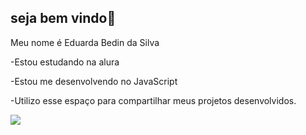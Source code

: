 ## seja bem vindo💙

Meu nome é Eduarda Bedin da Silva

-Estou estudando na alura

-Estou me desenvolvendo no JavaScript

-Utilizo esse espaço para compartilhar meus projetos desenvolvidos.



![](https://media1.tenor.com/m/A40feuZx23oAAAAC/e%C5%9Fek.gif)
